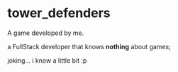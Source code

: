 # tower_defenders

A game developed by me.

a FullStack developer that knows **nothing** about games;

joking... i know a little bit :p
